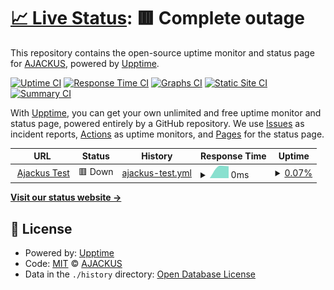 # [📈 Live Status](https://ajackus.github.io/upptime-monitor): <!--live status--> **🟥 Complete outage**

This repository contains the open-source uptime monitor and status page for [AJACKUS](ajackus.com), powered by [Upptime](https://github.com/upptime/upptime).

[![Uptime CI](https://github.com/ajackus/upptime-monitor/workflows/Uptime%20CI/badge.svg)](https://github.com/ajackus/upptime-monitor/actions?query=workflow%3A%22Uptime+CI%22)
[![Response Time CI](https://github.com/ajackus/upptime-monitor/workflows/Response%20Time%20CI/badge.svg)](https://github.com/ajackus/upptime-monitor/actions?query=workflow%3A%22Response+Time+CI%22)
[![Graphs CI](https://github.com/ajackus/upptime-monitor/workflows/Graphs%20CI/badge.svg)](https://github.com/ajackus/upptime-monitor/actions?query=workflow%3A%22Graphs+CI%22)
[![Static Site CI](https://github.com/ajackus/upptime-monitor/workflows/Static%20Site%20CI/badge.svg)](https://github.com/ajackus/upptime-monitor/actions?query=workflow%3A%22Static+Site+CI%22)
[![Summary CI](https://github.com/ajackus/upptime-monitor/workflows/Summary%20CI/badge.svg)](https://github.com/ajackus/upptime-monitor/actions?query=workflow%3A%22Summary+CI%22)

With [Upptime](https://upptime.js.org), you can get your own unlimited and free uptime monitor and status page, powered entirely by a GitHub repository. We use [Issues](https://github.com/ajackus/upptime-monitor/issues) as incident reports, [Actions](https://github.com/ajackus/upptime-monitor/actions) as uptime monitors, and [Pages](https://ajackus.github.io/upptime-monitor) for the status page.

<!--start: status pages-->
<!-- This summary is generated by Upptime (https://github.com/upptime/upptime) -->
<!-- Do not edit this manually, your changes will be overwritten -->
<!-- prettier-ignore -->
| URL | Status | History | Response Time | Uptime |
| --- | ------ | ------- | ------------- | ------ |
| <img alt="" src="https://favicons.githubusercontent.com/ajackus.com1" height="13"> [Ajackus Test](https://ajackus.com1) | 🟥 Down | [ajackus-test.yml](https://github.com/ajackus/upptime-monitor/commits/HEAD/history/ajackus-test.yml) | <details><summary><img alt="Response time graph" src="./graphs/ajackus-test/response-time-week.png" height="20"> 0ms</summary><br><a href="https://ajackus.github.io/upptime-monitor/history/ajackus-test"><img alt="Response time 0" src="https://img.shields.io/endpoint?url=https%3A%2F%2Fraw.githubusercontent.com%2Fajackus%2Fupptime-monitor%2FHEAD%2Fapi%2Fajackus-test%2Fresponse-time.json"></a><br><a href="https://ajackus.github.io/upptime-monitor/history/ajackus-test"><img alt="24-hour response time 0" src="https://img.shields.io/endpoint?url=https%3A%2F%2Fraw.githubusercontent.com%2Fajackus%2Fupptime-monitor%2FHEAD%2Fapi%2Fajackus-test%2Fresponse-time-day.json"></a><br><a href="https://ajackus.github.io/upptime-monitor/history/ajackus-test"><img alt="7-day response time 0" src="https://img.shields.io/endpoint?url=https%3A%2F%2Fraw.githubusercontent.com%2Fajackus%2Fupptime-monitor%2FHEAD%2Fapi%2Fajackus-test%2Fresponse-time-week.json"></a><br><a href="https://ajackus.github.io/upptime-monitor/history/ajackus-test"><img alt="30-day response time 0" src="https://img.shields.io/endpoint?url=https%3A%2F%2Fraw.githubusercontent.com%2Fajackus%2Fupptime-monitor%2FHEAD%2Fapi%2Fajackus-test%2Fresponse-time-month.json"></a><br><a href="https://ajackus.github.io/upptime-monitor/history/ajackus-test"><img alt="1-year response time 0" src="https://img.shields.io/endpoint?url=https%3A%2F%2Fraw.githubusercontent.com%2Fajackus%2Fupptime-monitor%2FHEAD%2Fapi%2Fajackus-test%2Fresponse-time-year.json"></a></details> | <details><summary><a href="https://ajackus.github.io/upptime-monitor/history/ajackus-test">0.07%</a></summary><a href="https://ajackus.github.io/upptime-monitor/history/ajackus-test"><img alt="All-time uptime 0.07%" src="https://img.shields.io/endpoint?url=https%3A%2F%2Fraw.githubusercontent.com%2Fajackus%2Fupptime-monitor%2FHEAD%2Fapi%2Fajackus-test%2Fuptime.json"></a><br><a href="https://ajackus.github.io/upptime-monitor/history/ajackus-test"><img alt="24-hour uptime 0.07%" src="https://img.shields.io/endpoint?url=https%3A%2F%2Fraw.githubusercontent.com%2Fajackus%2Fupptime-monitor%2FHEAD%2Fapi%2Fajackus-test%2Fuptime-day.json"></a><br><a href="https://ajackus.github.io/upptime-monitor/history/ajackus-test"><img alt="7-day uptime 0.07%" src="https://img.shields.io/endpoint?url=https%3A%2F%2Fraw.githubusercontent.com%2Fajackus%2Fupptime-monitor%2FHEAD%2Fapi%2Fajackus-test%2Fuptime-week.json"></a><br><a href="https://ajackus.github.io/upptime-monitor/history/ajackus-test"><img alt="30-day uptime 0.07%" src="https://img.shields.io/endpoint?url=https%3A%2F%2Fraw.githubusercontent.com%2Fajackus%2Fupptime-monitor%2FHEAD%2Fapi%2Fajackus-test%2Fuptime-month.json"></a><br><a href="https://ajackus.github.io/upptime-monitor/history/ajackus-test"><img alt="1-year uptime 0.07%" src="https://img.shields.io/endpoint?url=https%3A%2F%2Fraw.githubusercontent.com%2Fajackus%2Fupptime-monitor%2FHEAD%2Fapi%2Fajackus-test%2Fuptime-year.json"></a></details>

<!--end: status pages-->

[**Visit our status website →**](https://ajackus.github.io/upptime-monitor)

## 📄 License

- Powered by: [Upptime](https://github.com/upptime/upptime)
- Code: [MIT](./LICENSE) © [AJACKUS](ajackus.com)
- Data in the `./history` directory: [Open Database License](https://opendatacommons.org/licenses/odbl/1-0/)
